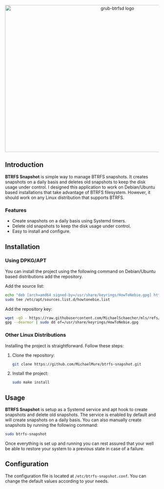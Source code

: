 <div
  align="center">
  <image
    src="image/logo.svg"
    alt="grub-btrfsd logo"
    width="720px"
    height="480px"
    style="display: block; margin: 0 auto;"
  />
</div>

## Introduction

**BTRFS Snapshot** is simple way to manage BTRFS snapshots. It creates snapshots on a daily basis and deletes old snapshots to keep the disk usage under control. I designed this application to work on Debian/Ubuntu based installations that take advantage of BTRFS filesystem. However, it should work on any Linux distribution that supports BTRFS.

### Features

- Create snapshots on a daily basis using Systemd timers.
- Delete old snapshots to keep the disk usage under control.
- Easy to install and configure.

## Installation

### Using DPKG/APT

You can install the project using the following command on Debian/Ubuntu based distributions add the repository.

Add the source list:

```bash
echo "deb [arch=amd64 signed-by=/usr/share/keyrings/HowToNebie.gpg] https://michaelschaecher.github.io/mls stable main" |
sudo tee /etc/apt/sources.list.d/howtonebie.list
```

Add the repository key:

```bash
wget -qO - https://raw.githubusercontent.com/MichaelSchaecher/mls/refs/heads/main/key/HowToNebie.gpg |
gpg --dearmor | sudo dd of=/usr/share/keyrings/HowToNebie.gpg
```

### Other Linux Distributions

Installing the project is straightforward. Follow these steps:

1. Clone the repository:

   ```bash
   git clone https://github.com/MichaelMure/btrfs-snapshot.git
   ```

2. Install the project:

   ```bash
   sudo make install
   ```

## Usage

**BTRFS Snapshot** is setup as a Systemd service and apt hook to create snapshots and delete old snapshots. The service is enabled by default and will create snapshots on a daily basis. You can also manually create snapshots by running the following command:

```bash
sudo btrfs-snapshot
```

Once everything is set up and running you can rest assured that your well be able to restore your system to a previous state in case of a failure.

## Configuration

The configuration file is located at `/etc/btrfs-snapshot.conf`. You can change the default values according to your needs.
